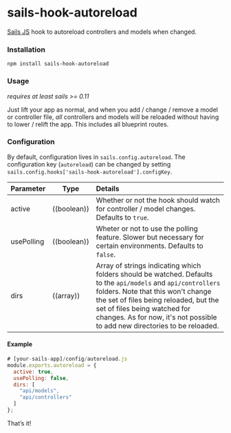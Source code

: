 # sails-hook-autoreload

[Sails JS](http://sailsjs.org) hook to autoreload controllers and models when changed.

### Installation

`npm install sails-hook-autoreload`

### Usage
*requires at least sails >= 0.11*

Just lift your app as normal, and when you add / change / remove a model or controller file, *all* controllers and models will be reloaded without having to lower / relift the app.  This includes all blueprint routes.


### Configuration

By default, configuration lives in `sails.config.autoreload`.  The configuration key (`autoreload`) can be changed by setting `sails.config.hooks['sails-hook-autoreload'].configKey`.

Parameter      | Type                | Details
-------------- | ------------------- |:---------------------------------
active        | ((boolean)) | Whether or not the hook should watch for controller / model changes.  Defaults to `true`.
usePolling    | ((boolean)) | Wheter or not to use the polling feature. Slower but necessary for certain environments. Defaults to `false`.
dirs          | ((array)) | Array of strings indicating which folders should be watched.  Defaults to the `api/models` and `api/controllers` folders. Note that this won't change the set of files being reloaded, but the set of files being watched for changes. As for now, it's not possible to add new directories to be reloaded.

#### Example

```javascript
# [your-sails-app]/config/autoreload.js
module.exports.autoreload = {
  active: true,
  usePolling: false,
  dirs: [
    "api/models",
    "api/controllers"
  ]
};

```

That&rsquo;s it!

